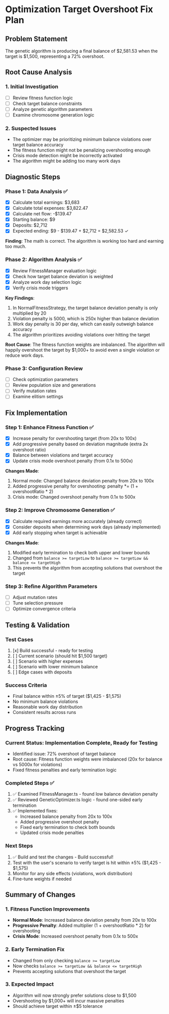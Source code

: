 # Optimization Target Overshoot Fix Plan

## Problem Statement
The genetic algorithm is producing a final balance of $2,581.53 when the target is $1,500, representing a 72% overshoot.

## Root Cause Analysis

### 1. Initial Investigation
- [ ] Review fitness function logic
- [ ] Check target balance constraints
- [ ] Analyze genetic algorithm parameters
- [ ] Examine chromosome generation logic

### 2. Suspected Issues
- The optimizer may be prioritizing minimum balance violations over target balance accuracy
- The fitness function might not be penalizing overshooting enough
- Crisis mode detection might be incorrectly activated
- The algorithm might be adding too many work days

## Diagnostic Steps

### Phase 1: Data Analysis ✅
- [x] Calculate total earnings: $3,683
- [x] Calculate total expenses: $3,822.47
- [x] Calculate net flow: -$139.47
- [x] Starting balance: $9
- [x] Deposits: $2,712
- [x] Expected ending: $9 - $139.47 + $2,712 = $2,582.53 ✓

**Finding**: The math is correct. The algorithm is working too hard and earning too much.

### Phase 2: Algorithm Analysis ✅
- [x] Review FitnessManager evaluation logic
- [x] Check how target balance deviation is weighted
- [x] Analyze work day selection logic
- [x] Verify crisis mode triggers

**Key Findings**:
1. In NormalFitnessStrategy, the target balance deviation penalty is only multiplied by 20
2. Violation penalty is 5000, which is 250x higher than balance deviation
3. Work day penalty is 30 per day, which can easily outweigh balance accuracy
4. The algorithm prioritizes avoiding violations over hitting the target

**Root Cause**: The fitness function weights are imbalanced. The algorithm will happily overshoot the target by $1,000+ to avoid even a single violation or reduce work days.

### Phase 3: Configuration Review
- [ ] Check optimization parameters
- [ ] Review population size and generations
- [ ] Verify mutation rates
- [ ] Examine elitism settings

## Fix Implementation

### Step 1: Enhance Fitness Function ✅
- [x] Increase penalty for overshooting target (from 20x to 100x)
- [x] Add progressive penalty based on deviation magnitude (extra 2x overshoot ratio)
- [x] Balance between violations and target accuracy
- [x] Update crisis mode overshoot penalty (from 0.1x to 500x)

**Changes Made**:
1. Normal mode: Changed balance deviation penalty from 20x to 100x
2. Added progressive penalty for overshooting: penalty *= (1 + overshootRatio * 2)
3. Crisis mode: Changed overshoot penalty from 0.1x to 500x

### Step 2: Improve Chromosome Generation ✅
- [x] Calculate required earnings more accurately (already correct)
- [x] Consider deposits when determining work days (already implemented)
- [x] Add early stopping when target is achievable

**Changes Made**:
1. Modified early termination to check both upper and lower bounds
2. Changed from `balance >= targetLow` to `balance >= targetLow && balance <= targetHigh`
3. This prevents the algorithm from accepting solutions that overshoot the target

### Step 3: Refine Algorithm Parameters
- [ ] Adjust mutation rates
- [ ] Tune selection pressure
- [ ] Optimize convergence criteria

## Testing & Validation

### Test Cases
1. [x] Build successful - ready for testing
2. [ ] Current scenario (should hit $1,500 target)
3. [ ] Scenario with higher expenses  
4. [ ] Scenario with lower minimum balance
5. [ ] Edge cases with deposits

### Success Criteria
- Final balance within ±5% of target ($1,425 - $1,575)
- No minimum balance violations
- Reasonable work day distribution
- Consistent results across runs

## Progress Tracking

### Current Status: Implementation Complete, Ready for Testing
- Identified issue: 72% overshoot of target balance
- Root cause: Fitness function weights were imbalanced (20x for balance vs 5000x for violations)
- Fixed fitness penalties and early termination logic

### Completed Steps ✅
1. ✅ Examined FitnessManager.ts - found low balance deviation penalty
2. ✅ Reviewed GeneticOptimizer.ts logic - found one-sided early termination
3. ✅ Implemented fixes:
   - Increased balance penalty from 20x to 100x
   - Added progressive overshoot penalty
   - Fixed early termination to check both bounds
   - Updated crisis mode penalties

### Next Steps
1. ✅ Build and test the changes - Build successful!
2. Test with the user's scenario to verify target is hit within ±5% ($1,425 - $1,575)
3. Monitor for any side effects (violations, work distribution)
4. Fine-tune weights if needed

## Summary of Changes

### 1. Fitness Function Improvements
- **Normal Mode**: Increased balance deviation penalty from 20x to 100x
- **Progressive Penalty**: Added multiplier (1 + overshootRatio * 2) for overshooting
- **Crisis Mode**: Increased overshoot penalty from 0.1x to 500x

### 2. Early Termination Fix
- Changed from only checking `balance >= targetLow`
- Now checks `balance >= targetLow && balance <= targetHigh`
- Prevents accepting solutions that overshoot the target

### 3. Expected Impact
- Algorithm will now strongly prefer solutions close to $1,500
- Overshooting by $1,000+ will incur massive penalties
- Should achieve target within ±$5 tolerance